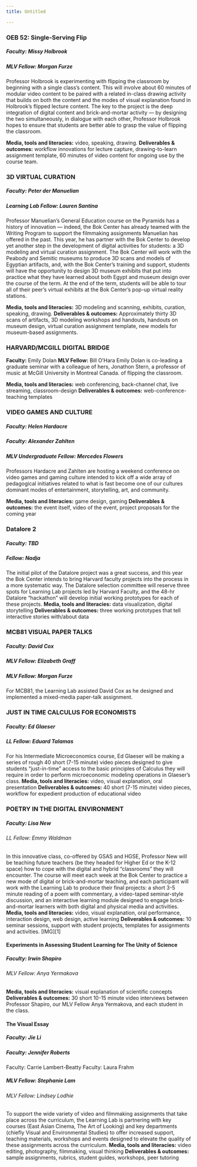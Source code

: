 ```yaml
---
title: Untitled

---
```




### OEB 52: Single-Serving Flip
##### Faculty: Missy Holbrook
##### MLV Fellow: Morgan Furze
Professor Holbrook is experimenting with flipping the classroom by beginning with a single class’s content. This will involve about 60 minutes of modular video content to be paired with a related in-class drawing activity that builds on both the content and the modes of visual explanation found in Holbrook’s flipped lecture content.  The key to the project is the deep integration of digital content and brick-and-mortar activity — by designing the two simultaneously, in dialogue with each other, Professor Holbrook hopes to ensure that students are better able to grasp the value of flipping the classroom.

**Media, tools and literacies:** video, speaking, drawing.
**Deliverables & outcomes:** workflow innovations for lecture capture, drawing-to-learn assignment template, 60 minutes of video content for ongoing use by the course team. 

### 3D VIRTUAL CURATION
##### Faculty: Peter der Manuelian
##### Learning Lab Fellow: Lauren Santina
Professor Manuelian’s General Education course on the Pyramids has a history of innovation — indeed, the Bok Center has already teamed with the Writing Program to support the filmmaking assignments Manuelian has offered in the past.  This year, he has partner with the Bok Center to develop yet another step in the development of digital activities for students: a 3D modeling and virtual curation assignment. The Bok Center will work with the Peabody and Semitic museums to produce 3D scans and models of Egyptian artifacts, and, with the Bok Center’s training and support, students will have the opportunity to design 3D museum exhibits that put into practice what they have learned about both Egypt and museum design over the course of the term. At the end of the term, students will be able to tour all of their peer’s virtual exhibits at the Bok Center’s pop-up virtual reality stations.

**Media, tools and literacies:** 3D modeling and scanning, exhibits, curation, speaking, drawing.
**Deliverables & outcomes:** Approximately thirty 3D scans of artifacts, 3D modeling workshops and handouts, handouts on museum design, virtual curation assignment template, new models for museum-based assignments.

### HARVARD/MCGILL DIGITAL BRIDGE
**Faculty:** Emily Dolan
**MLV Fellow:** Bill O’Hara
Emily Dolan is co-leading a graduate seminar with a colleague of hers, Jonathon Stern, a professor of music at McGill University in Montreal Canada. 
of flipping the classroom.

**Media, tools and literacies:** web conferencing, back-channel chat, live streaming, classroom-design
**Deliverables & outcomes:** web-conference-teaching templates

### VIDEO GAMES AND CULTURE
##### Faculty: Helen Hardacre
##### Faculty: Alexander Zahlten
##### MLV Undergraduate Fellow: Mercedes Flowers

Professors Hardacre and Zahlten are hosting a weekend conference on video games and gaming culture intended to kick off a wide array of pedagogical initiatives related to what is fast become one of our cultures dominant modes of entertainment, storytelling, art, and community. 

**Media, tools and literacies:** game design, gaming
**Deliverables & outcomes:** the event itself, video of the event, project proposals for the coming year

### Datalore 2
##### Faculty: TBD
##### Fellow: Nadja
The initial pilot of the Datalore project was a great success, and this year the Bok Center intends to bring Harvard faculty projects into the process in a more systematic way.  The Datalore selection committee will reserve three spots for Learning Lab projects led by Harvard Faculty, and the 48-hr Datalore “hackathon” will develop initial working prototypes for each of these projects.
**Media, tools and literacies:** data visualization, digital storytelling
**Deliverables & outcomes:** three working prototypes that tell interactive stories with/about data


### MCB81 VISUAL PAPER TALKS
##### Faculty: David Cox
##### MLV Fellow: Elizabeth Graff
##### MLV Fellow: Morgan Furze

For MCB81, the Learning Lab assisted David Cox as he designed and implemented a mixed-media paper-talk assignment.

### JUST IN TIME CALCULUS FOR ECONOMISTS
##### Faculty: Ed Glaeser
##### LL Fellow: Eduard Talamas

For his Intermediate Microeconomics course, Ed Glaeser will be making a series of rough 40 short (7-15 minute) video pieces designed to give students “just-in-time” access to the basic principles of Calculus they will require in order to perform microeconomic modeling operations in Glaeser’s class.
**Media, tools and literacies:** video, visual explanation, oral presentation
**Deliverables & outcomes:** 40 short (7-15 minute) video pieces, workflow for expedient production of educational video 


### POETRY IN THE DIGITAL ENVIRONMENT
##### Faculty: Lisa New
###### LL Fellow: Emmy Waldman
In this innovative class, co-offered by GSAS and HGSE, Professor New will be teaching future teachers (be they headed for Higher Ed or the K-12 space) how to cope with the digital and hybrid “classrooms” they will encounter.  The course will meet each week at the Bok Center to practice a new mode of digital or brick-and-mortar teaching, and each participant will work with the Learning Lab to produce their final projects: a short 3-5 minute reading of a poem with commentary, a video-taped seminar-style discussion, and an interactive learning module designed to engage brick-and-mortar learners with both digital and physical media and activities. 
**Media, tools and literacies:** video, visual explanation, oral performance, interaction design,  web design, active learning
**Deliverables & outcomes:** 10 seminar sessions, support with student projects, templates for assignments and activities.
[IMG][1]
#### Experiments in Assessing Student Learning for The Unity of Science
##### Faculty: Irwin Shapiro
###### MLV Fellow: Anya Yermakova

**Media, tools and literacies:** visual explanation of scientific concepts
**Deliverables & outcomes:** 30 short 10-15 minute  video interviews between Professor Shapiro, our MLV Fellow Anya Yermakova, and each student in the class.

#### The Visual Essay
##### Faculty: Jie Li
##### Faculty: Jennifer Roberts
Faculty: Carrie Lambert-Beatty
Faculty: Laura Frahm
##### MLV Fellow: Stephanie Lam
###### MLV Fellow: Lindsey Lodhie
To support the wide variety of video and filmmaking assignments that take place across the curriculum, the Learning Lab is partnering with key courses (East Asian Cinema, The Art of Looking) and key departments (chiefly Visual and Environmental Studies) to offer increased support, teaching materials, workshops and events designed to elevate the quality of these assignments across the curriculum.
**Media, tools and literacies:** video editing, photography, filmmaking, visual thinking
**Deliverables & outcomes:** sample assignments, rubrics, student guides, workshops, peer tutoring
